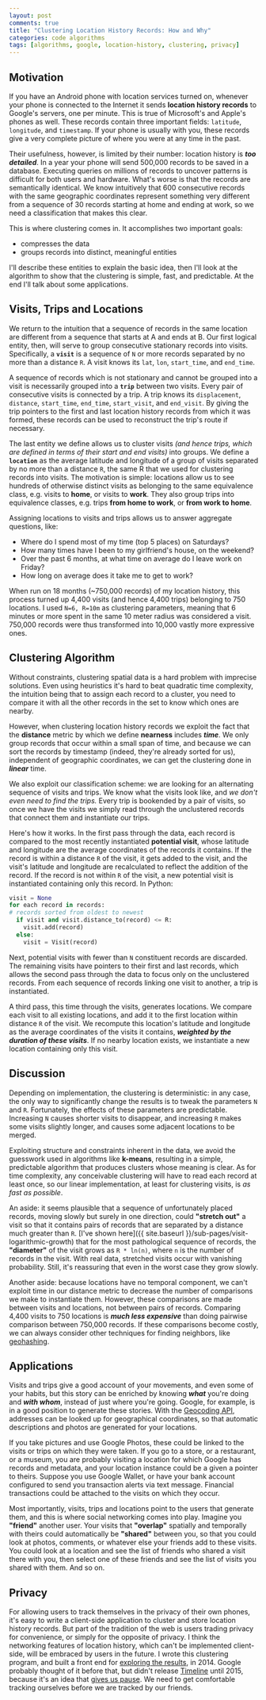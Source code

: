 ```yaml
---
layout: post
comments: true
title: "Clustering Location History Records: How and Why"
categories: code algorithms
tags: [algorithms, google, location-history, clustering, privacy]
---
```


## Motivation
If you have an Android phone with location services turned on, whenever your phone is connected to the Internet it sends __location history records__ to Google's servers, one per minute. This is true of Microsoft's and Apple's phones as well. These records contain three important fields: `latitude`, `longitude`, and `timestamp`. If your phone is usually with you, these records give a very complete picture of where you were at any time in the past.

Their usefulness, however, is limited by their number: location history is ___too detailed___. In a year your phone will send 500,000 records to be saved in a database. Executing queries on millions of records to uncover patterns is difficult for both users and hardware. What's worse is that the records are semantically identical. We know intuitively that 600 consecutive records with the same geographic coordinates represent something very different from a sequence of 30 records starting at home and ending at work, so we need a classification that makes this clear.

This is where clustering comes in. It accomplishes two important goals:

- compresses the data
- groups records into distinct, meaningful entities

I'll describe these entities to explain the basic idea, then I'll look at the algorithm to show that the clustering is simple, fast, and predictable. At the end I'll talk about some applications.

## Visits, Trips and Locations
We return to the intuition that a sequence of records in the same location are different from a sequence that starts at A and ends at B. Our first logical entity, then, will serve to group consecutive stationary records into visits. Specifically, a __`visit`__ is a sequence of `N` or more records separated by no more than a distance `R`. A visit knows its `lat`, `lon`, `start_time`, and `end_time`.

A sequence of records which is not stationary and cannot be grouped into a visit is necessarily grouped into a __`trip`__ between two visits. Every pair of consecutive visits is connected by a trip. A trip knows its `displacement`, `distance`, `start_time`, `end_time`, `start_visit`, and `end_visit`. By giving the trip pointers to the first and last location history records from which it was formed, these records can be used to reconstruct the trip's route if necessary.

The last entity we define allows us to cluster visits <em>(and hence trips, which are defined in terms of their start and end visits)</em> into groups. We define a __`location`__ as the average latitude and longitude of a group of visits separated by no more than a distance `R`, the same R that we used for clustering records into visits. The motivation is simple: locations allow us to see hundreds of otherwise distinct visits as belonging to the same equivalence class, e.g. visits to __home__, or visits to __work__. They also group trips into equivalence classes, e.g. trips __from home to work__, or __from work to home__.

Assigning locations to visits and trips allows us to answer aggregate questions, like:

- Where do I spend most of my time (top 5 places) on Saturdays?
- How many times have I been to my girlfriend's house, on the weekend?
- Over the past 6 months, at what time on average do I leave work on Friday?
- How long on average does it take me to get to work?

When run on 18 months (~750,000 records) of my location history, this process turned up 4,400 visits (and hence 4,400 trips) belonging to 750 locations. I used `N=6, R=10m` as clustering parameters, meaning that 6 minutes or more spent in the same 10 meter radius was considered a visit. 750,000 records were thus transformed into 10,000 vastly more expressive ones.

## Clustering Algorithm
Without constraints, clustering spatial data is a hard problem with imprecise solutions. Even using heuristics it's hard to beat quadratic time complexity, the intuition being that to assign each record to a cluster, you need to compare it with all the other records in the set to know which ones are nearby.

However, when clustering location history records we exploit the fact that the __distance__ metric by which we define __nearness__ includes ___time___. We only group records that occur within a small span of time, and because we can sort the records by timestamp (indeed, they're already sorted for us), independent of geographic coordinates, we can get the clustering done in ___linear___ time.

We also exploit our classification scheme: we are looking for an alternating sequence of visits and trips. We know what the visits look like, and <em>we don't even need to find the trips.</em> Every trip is bookended by a pair of visits, so once we have the visits we simply read through the unclustered records that connect them and instantiate our trips.

Here's how it works. In the first pass through the data, each record is compared to the most recently instantiated __potential visit__, whose latitude and longitude are the average coordinates of the records it contains. If the record is within a distance `R` of the visit, it gets added to the visit, and the visit's latitude and longitude are recalculated to reflect the addition of the record. If the record is not within `R` of the visit, a new potential visit is instantiated containing only this record. In Python:

~~~py
visit = None
for each record in records:
# records sorted from oldest to newest
  if visit and visit.distance_to(record) <= R:
    visit.add(record)
  else:
    visit = Visit(record)
~~~

Next, potential visits with fewer than `N` constituent records are discarded. The remaining visits have pointers to their first and last records, which allows the second pass through the data to focus only on the unclustered records. From each sequence of records linking one visit to another, a trip is instantiated.

A third pass, this time through the visits, generates locations. We compare each visit to all existing locations, and add it to the first location within distance `R` of the visit. We recompute this location's latitude and longitude as the average coordinates of the visits it contains, ___weighted by the duration of these visits___. If no nearby location exists, we instantiate a new location containing only this visit.

## Discussion
Depending on implementation, the clustering is deterministic: in any case, the only way to significantly change the results is to tweak the parameters `N` and `R`. Fortunately, the effects of these parameters are predictable. Increasing `N` causes shorter visits to disappear, and increasing `R` makes some visits slightly longer, and causes some adjacent locations to be merged.

Exploiting structure and constraints inherent in the data, we avoid the guesswork used in algorithms like __k-means__, resulting in a simple, predictable algorithm that produces clusters whose meaning is clear. As for time complexity, any conceivable clustering will have to read each record at least once, so our linear implementation, at least for clustering visits, is <em>as fast as possible</em>.

An aside: it seems plausible that a sequence of unfortunately placed records, moving slowly but surely in one direction, could __"stretch out"__ a visit so that it contains pairs of records that are separated by a distance much greater than `R`. [I've shown here]({{ site.baseurl }}/sub-pages/visit-logarithmic-growth) that for the most pathological sequence of records, the __"diameter"__ of the visit grows as `R * ln(n)`, where `n` is the number of records in the visit. With real data, stretched visits occur with vanishing probability. Still, it's reassuring that even in the worst case they grow slowly.

Another aside: because locations have no temporal component, we can't exploit time in our distance metric to decrease the number of comparisons we make to instantiate them. However, these comparisons are made between visits and locations, not between pairs of records. Comparing 4,400 visits to 750 locations is ___much less expensive___ than doing pairwise comparison between 750,000 records. If these comparisons become costly, we can always consider other techniques for finding neighbors, like [geohashing](http://www.bigfastblog.com/geohash-intro).


## Applications
Visits and trips give a good account of your movements, and even some of your habits, but this story can be enriched by knowing ___what___ you're doing and ___with whom___, instead of just where you're going. Google, for example, is in a good position to generate these stories. With the [Geocoding API](https://developers.google.com/maps/documentation/geocoding/intro#ReverseGeocoding), addresses can be looked up for geographical coordinates, so that automatic descriptions and photos are generated for your locations.

If you take pictures and use Google Photos, these could be linked to the visits or trips on which they were taken. If you go to a store, or a restaurant, or a museum, you are probably visiting a location for which Google has records and metadata, and your location instance could be a given a pointer to theirs. Suppose you use Google Wallet, or have your bank account configured to send you transaction alerts via text message. Financial transactions could be attached to the visits on which they occur.

 Most importantly, visits, trips and locations point to the users that generate them, and this is where social networking comes into play. Imagine you __"friend"__ another user. Your visits that __"overlap"__ spatially and temporally with theirs could automatically be __"shared"__ between you, so that you could look at photos, comments, or whatever else your friends add to these visits. You could look at a location and see the list of friends who shared a visit there with you, then select one of these friends and see the list of visits you shared with them. And so on.

## Privacy
For allowing users to track themselves in the privacy of their own phones, it's easy to write a client-side application to cluster and store location history records. But part of the tradition of the web is users trading privacy for convenience, or simply for the opposite of privacy. I think the networking features of location history, which can't be implemented client-side, will be embraced by users in the future. I wrote this clustering program, and built a front end for [exploring the results](http://www.dronfelipe.com/location_history/), in 2014. Google probably thought of it before that, but didn't release [Timeline](https://www.google.com/maps/timeline) until 2015, because it's an idea that [gives us pause](http://venturebeat.com/2015/07/27/hands-on-with-google-maps-your-timeline-fascinating-but-freaky/). We need to get comfortable tracking ourselves before we are tracked by our friends.

